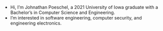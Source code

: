 - Hi, I’m Johnathan Poeschel, a 2021 University of Iowa graduate with a Bachelor’s in Computer Science and Engineering.
- I’m interested in software engineering, computer security, and engineering electronics.

<!---
jpoeschel/jpoeschel is a ✨ special ✨ repository because its `README.md` (this file) appears on your GitHub profile.
You can click the Preview link to take a look at your changes.
--->
